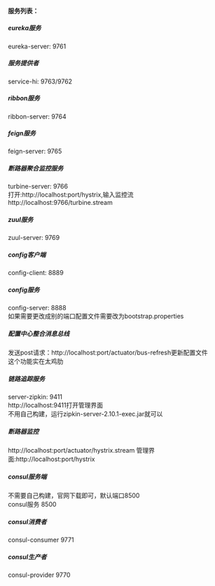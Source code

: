 
#### 服务列表：

##### eureka服务
eureka-server: 9761

##### 服务提供者
service-hi: 9763/9762

##### ribbon服务
ribbon-server: 9764

##### feign服务
feign-server: 9765

##### 断路器聚合监控服务
turbine-server: 9766
<br>
打开:http://localhost:port/hystrix,输入监控流http://localhost:9766/turbine.stream

##### zuul服务
zuul-server: 9769

##### config客户端
config-client: 8889

##### config服务
config-server: 8888
<br>
如果需要更改成别的端口配置文件需要改为bootstrap.properties

##### 配置中心整合消息总线
发送post请求：http://localhost:port/actuator/bus-refresh更新配置文件
<br>
这个功能实在太鸡肋

##### 链路追踪服务
server-zipkin: 9411
<br>
http://localhost:9411打开管理界面
<br>
不用自己构建，运行zipkin-server-2.10.1-exec.jar就可以

##### 断路器监控
http://localhost:port/actuator/hystrix.stream
管理界面:http://localhost:port/hystrix

##### consul服务端
不需要自己构建，官网下载即可，默认端口8500<br>
consul服务 8500

##### consul消费者
consul-consumer 9771

##### consul生产者
consul-provider 9770
 



